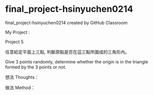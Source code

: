 # final_project-hsinyuchen0214
final_project-hsinyuchen0214 created by GitHub Classroom

My Project : 

Project 5

任意給定平面上三點, 判斷原點是否在這三點所圍成的三角形內。

Give 3 points randomly, determine whether the origin is in the triangle formed by the 3 points or not.


想法 Thoughts：


做法 Method：
